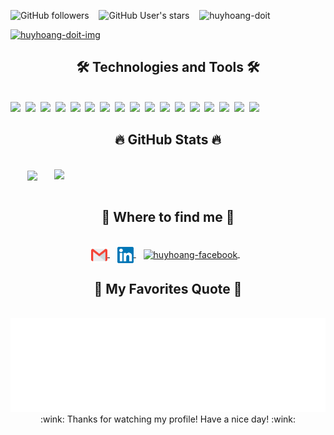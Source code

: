 <img alt="GitHub followers" src="https://img.shields.io/github/followers/huyhoang-doit?style=social"> &nbsp;&nbsp;
<img alt="GitHub User's stars" src="https://img.shields.io/github/stars/huyhoang-doit?style=social"> &nbsp;&nbsp;
<img src="https://komarev.com/ghpvc/?username=huyhoang-doit&label=Profile%20views&color=brightgreen&style=flat" alt="huyhoang-doit"/>

<!-- Huyhoang-doit -->
<a href="#" target="_blank">
  <img src="svg/huyhoangdoit.svg" width="1200" alt="huyhoang-doit-img" />
</a>

<h2 align="center">🛠 Technologies and Tools 🛠</h2>
<br>
<!-- https://simpleicons.org/ -->
<span><img src="https://img.shields.io/badge/java-%23ED8B00.svg?&style=for-the-badge&logo=java&logoColor=white"/></span>&nbsp;
<span><img src="https://img.shields.io/badge/javascript%20-%23323330.svg?&style=for-the-badge&logo=javascript&logoColor=%23F7DF1E"/></span>&nbsp;
<span><img src="https://img.shields.io/badge/c%23%20-%23239120.svg?&style=for-the-badge&logo=c-sharp&logoColor=white"/></span>&nbsp;
<span><img src="https://img.shields.io/badge/html5%20-%23E34F26.svg?&style=for-the-badge&logo=html5&logoColor=white"/></span>&nbsp;
<span><img src="https://img.shields.io/badge/css3%20-%231572B6.svg?&style=for-the-badge&logo=css3&logoColor=white"/></span>&nbsp;
<span><img src="https://img.shields.io/badge/spring%20-%236DB33F.svg?&style=for-the-badge&logo=spring&logoColor=white"/></span>&nbsp;
<span><img src="https://img.shields.io/badge/Hibernate-59666C?style=for-the-badge&logo=Hibernate&logoColor=white"/></span>&nbsp;
<span><img src="https://img.shields.io/badge/react%20-%2320232a.svg?&style=for-the-badge&logo=react&logoColor=%2361DAFB"/></span>&nbsp;
<span><img src="https://img.shields.io/badge/node.js-6DA55F?style=for-the-badge&logo=node.js&logoColor=white"/></span>&nbsp;
<span><img src="https://img.shields.io/badge/bootstrap%20-%23563D7C.svg?&style=for-the-badge&logo=bootstrap&logoColor=white"/></span>&nbsp;
<span><img src="https://img.shields.io/badge/.NET-5C2D91?style=for-the-badge&logo=.net&logoColor=white"/></span>&nbsp;
<span><img src="https://img.shields.io/badge/Eclipse-FE7A16.svg?style=for-the-badge&logo=Eclipse&logoColor=white"/></span>&nbsp;
<span><img src="https://img.shields.io/badge/Visual%20Studio%20Code-0078d7.svg?style=for-the-badge&logo=visual-studio-code&logoColor=white"/></span>&nbsp;
<span><img src="https://img.shields.io/badge/git-%23F05033.svg?style=for-the-badge&logo=git&logoColor=white"/></span>&nbsp;
<span><img src="https://img.shields.io/badge/github-%23121011.svg?style=for-the-badge&logo=github&logoColor=white"/></span>&nbsp;
<span><img src="https://img.shields.io/badge/mysql-%2300f.svg?style=for-the-badge&logo=mysql&logoColor=white"/></span>&nbsp;
<span><img src="https://img.shields.io/badge/Microsoft%20SQL%20Server-CC2927?style=for-the-badge&logo=microsoft%20sql%20server&logoColor=white"/></span>&nbsp;

<br>
<h2 align="center">🔥 GitHub Stats 🔥</h2>
<!-- https://github.com/anuraghazra/github-readme-stats -->
<br>
<div align=center>
  <a href="#" title="Huyhoang-doit">
    <img width="315" align="center" src="https://github-readme-stats.vercel.app/api/top-langs/?username=huyhoang-doit&hide=c%23,powershell,Mathematica,Ruby,Objective-C,Objective-C%2b%2b,Cuda&title_color=61dafb&text_color=ffffff&icon_color=61dafb&bg_color=20232a&langs_count=8&layout=compact&border_color=61dafb&hide_border=true" />
  </a>
  <a href="#" title="Huyhoang-doit">
    <img align="right" width="434" src="https://github-readme-stats.vercel.app/api?username=huyhoang-doit&show_icons=true&theme=react&border_color=61dafb&hide_border=true" />
  </a>
</div>

<br>
<h2 align="center">🌟 Where to find me 🌟</h2>
<br>
<!-- https://icons8.com -->
<div align="center">
  <a href="mailto:lvhhoangg171@gmail.com" >
    <img align="center" alt="huyhoang-email" width="26px" src="https://github.com/SatYu26/SatYu26/blob/master/Assets/Gmail.svg" />
  </a> &nbsp;&nbsp;
  
  <a href="https://www.linkedin.com/in/le-van-huy-hoang" target="_blank">
    <img align="center" alt="huyhoang-linkedin" width="26px" src="https://github.com/SatYu26/SatYu26/blob/master/Assets/Linkedin.svg" />
  </a> &nbsp;&nbsp;
  
  <a href="https://www.facebook.com/lvhh171" target="_blank">
      <img align="center" alt="huyhoang-facebook" width="26px" src="https://upload.wikimedia.org/wikipedia/en/thumb/0/04/Facebook_f_logo_%282021%29.svg/100px-Facebook_f_logo_%282021%29.svg.png" />
  </a> &nbsp;&nbsp;
</div>

<h2 align="center">📑 My Favorites Quote 📑</h2>
<br>
<a href="#" target="_blank">
  <img src="svg/huyhoangdoit-quotes.svg" width="846" height="150" alt="quote" />
</a>

<div align="center">
  :wink: Thanks for watching my profile! Have a nice day! :wink: 
</div>
